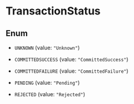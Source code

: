 

# TransactionStatus

## Enum


* `UNKNOWN` (value: `"Unknown"`)

* `COMMITTEDSUCCESS` (value: `"CommittedSuccess"`)

* `COMMITTEDFAILURE` (value: `"CommittedFailure"`)

* `PENDING` (value: `"Pending"`)

* `REJECTED` (value: `"Rejected"`)



